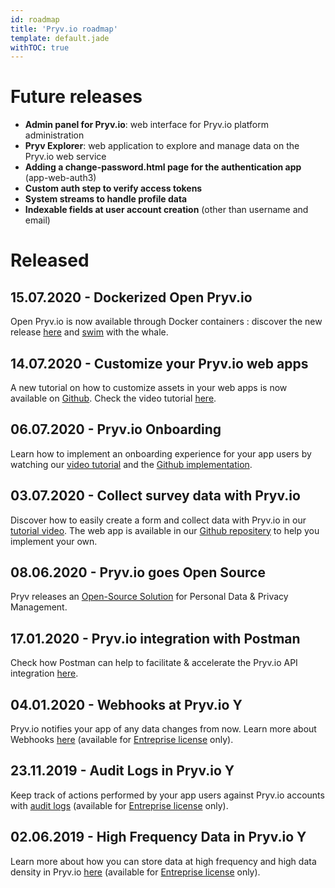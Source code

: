 ```yaml
---
id: roadmap
title: 'Pryv.io roadmap'
template: default.jade
withTOC: true
---
```


# Future releases

- **Admin panel for Pryv.io**: web interface for Pryv.io platform administration 
- **Pryv Explorer**: web application to explore and manage data on the Pryv.io web service
- **Adding a change-password.html page for the authentication app** (app-web-auth3)
- **Custom auth step to verify access tokens**
- **System streams to handle profile data**
- **Indexable fields at user account creation** (other than username and email)

# Released

## 15.07.2020 - Dockerized Open Pryv.io

Open Pryv.io is now available through Docker containers : discover the new release [here](https://support.pryv.com/hc/en-us/articles/360015324699-Open-Pryv-io-now-available-through-Docker-containers) and [swim](https://youtu.be/RwxEo4c_ed0) with the whale.

## 14.07.2020 - Customize your Pryv.io web apps 

A new tutorial on how to customize assets in your web apps is now available on [Github](https://github.com/pryv/app-web-examples/tree/master/customize-assets). Check the video tutorial [here](https://youtu.be/VI1zjLLcR9Q).

## 06.07.2020 - Pryv.io Onboarding

Learn how to implement an onboarding experience for your app users by watching our [video tutorial](https://www.youtube.com/watch?v=258UsM1Qq0o&t=12s) and the [Github implementation](https://github.com/pryv/app-web-examples/tree/master/onboarding).

## 03.07.2020 - Collect survey data with Pryv.io

Discover how to easily create a form and collect data with Pryv.io in our [tutorial video](https://www.youtube.com/watch?v=SN11LSxL8q4). The web app is available in our [Github repositery](https://github.com/pryv/app-web-examples/tree/master/collect-survey-data) to help you implement your own.

## 08.06.2020 - Pryv.io goes Open Source

Pryv releases an [Open-Source Solution](https://support.pryv.com/hc/en-us/articles/360015327139-Pryv-io-gets-Open-Source) for Personal Data & Privacy Management.

## 17.01.2020 - Pryv.io integration with Postman 

Check how Postman can help to facilitate & accelerate the Pryv.io API integration [here](https://support.pryv.com/hc/en-us/articles/360015309120-Pryv-io-integration-with-Postman).

## 04.01.2020 - Webhooks at Pryv.io <span class="entreprise-tag"><span title="Entreprise License Only" class="label">Y</span></span>

Pryv.io notifies your app of any data changes from now. Learn more about Webhooks [here](https://support.pryv.com/hc/en-us/articles/360014071180-Webhooks-at-Pryv-io) (available for [Entreprise license](https://api.pryv.com/concepts/#entreprise-license-open-source-license) only).

## 23.11.2019 - Audit Logs in Pryv.io <span class="entreprise-tag"><span title="Entreprise License Only" class="label">Y</span></span>

Keep track of actions performed by your app users against Pryv.io accounts with [audit logs](https://support.pryv.com/hc/en-us/articles/360015326619-Audit-Logs-in-Pryv-io) (available for [Entreprise license](https://api.pryv.com/concepts/#entreprise-license-open-source-license) only).

## 02.06.2019 - High Frequency Data in Pryv.io <span class="entreprise-tag"><span title="Entreprise License Only" class="label">Y</span></span>

Learn more about how you can store data at high frequency and high data density in Pryv.io [here](https://support.pryv.com/hc/en-us/articles/360014131139-High-Frequency-data-in-Pryv-io) (available for [Entreprise license](https://api.pryv.com/concepts/#entreprise-license-open-source-license) only).


